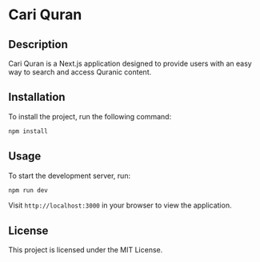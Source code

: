 # Cari Quran

## Description
Cari Quran is a Next.js application designed to provide users with an easy way to search and access Quranic content.

## Installation
To install the project, run the following command:

```bash
npm install
```

## Usage
To start the development server, run:

```bash
npm run dev
```

Visit `http://localhost:3000` in your browser to view the application.

## License
This project is licensed under the MIT License.
